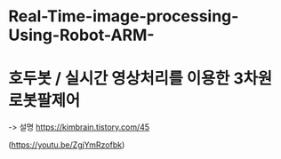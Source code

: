 # Real-Time-image-processing-Using-Robot-ARM-

# 호두봇 / 실시간 영상처리를 이용한 3차원 로봇팔제어
-> 설명 https://kimbrain.tistory.com/45


(https://youtu.be/ZgjYmRzofbk)
